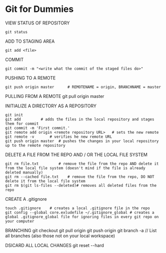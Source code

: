 # Git for Dummies

VIEW STATUS OF REPOSITORY

    git status

ADD TO STAGING AREA

    git add <file>

COMMIT

    git commit -m "<write what the commit of the staged files do>"

PUSHING TO A REMOTE

    git push origin master		# REMOTENAME = origin, BRANCHNAME = master

PULLING FROM A REMOTE
    git pull origin master
 
INITIALIZE A DIRECTORY AS A REPOSITORY

    git init
    git add			# adds the files in the local repository and stages them for commit
    git commit -m 'First commit.'
    git remote add origin <remote repository URL>	# sets the new remote
    git remote -v		# verifies he new remote URL
    git push origin master	# pushes the changes in your local repository up to the remote repository

DELETE A FILE FROM THE REPO AND / OR THE LOCAL FILE SYSTEM

    git rm file.txt			# remove the file from the repo AND delete it from the local file system (doesn't mind if the file is already deleted manually)
    git rm --cached file.txt	# remove the file from the repo, DO NOT delete it from the local file system 
    git rm $(git ls-files --deleted)# removes all deleted files from the repo

CREATE A .gitignore

    touch .gitignore	# creates a local .gitignore file in the repo
    git config --global core.exludefile ~/.gitignore_global	# creates a global .gitignore_global file for ignoring files in every git repo on your computer
    
BRANCHING
    git checkout <name of branch>
    git pull origin <name of branch>
    git push origin <name of branch>
    git branch -a  // List all branches (also those not on your local workspace)

DSICARD ALL LOCAL CHANGES
    git reset --hard
